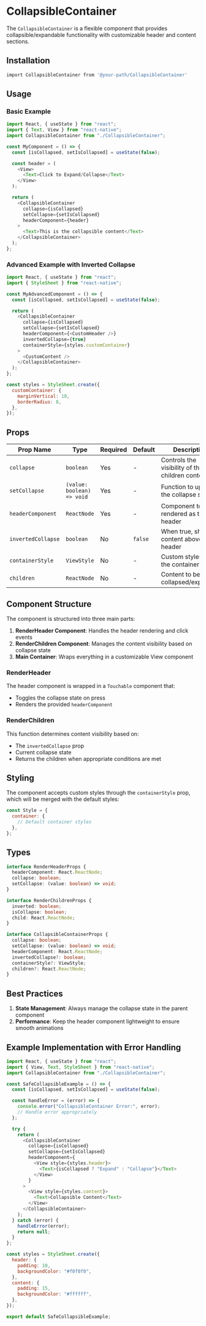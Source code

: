 # CollapsibleContainer

The `CollapsibleContainer` is a flexible component that provides collapsible/expandable functionality with customizable header and content sections.

## Installation

```bash
import CollapsibleContainer from '@your-path/CollapsibleContainer'
```

## Usage

### Basic Example

```javascript
import React, { useState } from "react";
import { Text, View } from "react-native";
import CollapsibleContainer from "./CollapsibleContainer";

const MyComponent = () => {
  const [isCollapsed, setIsCollapsed] = useState(false);

  const header = (
    <View>
      <Text>Click to Expand/Collapse</Text>
    </View>
  );

  return (
    <CollapsibleContainer
      collapse={isCollapsed}
      setCollapse={setIsCollapsed}
      headerComponent={header}
    >
      <Text>This is the collapsible content</Text>
    </CollapsibleContainer>
  );
};
```

### Advanced Example with Inverted Collapse

```javascript
import React, { useState } from "react";
import { StyleSheet } from "react-native";

const MyAdvancedComponent = () => {
  const [isCollapsed, setIsCollapsed] = useState(false);

  return (
    <CollapsibleContainer
      collapse={isCollapsed}
      setCollapse={setIsCollapsed}
      headerComponent={<CustomHeader />}
      invertedCollapse={true}
      containerStyle={styles.customContainer}
    >
      <CustomContent />
    </CollapsibleContainer>
  );
};

const styles = StyleSheet.create({
  customContainer: {
    marginVertical: 10,
    borderRadius: 8,
  },
});
```

## Props

| Prop Name          | Type                       | Required | Default | Description                                     |
| ------------------ | -------------------------- | -------- | ------- | ----------------------------------------------- |
| `collapse`         | `boolean`                  | Yes      | -       | Controls the visibility of the children content |
| `setCollapse`      | `(value: boolean) => void` | Yes      | -       | Function to update the collapse state           |
| `headerComponent`  | `ReactNode`                | Yes      | -       | Component to be rendered as the header          |
| `invertedCollapse` | `boolean`                  | No       | `false` | When true, shows content above the header       |
| `containerStyle`   | `ViewStyle`                | No       | -       | Custom styles for the container                 |
| `children`         | `ReactNode`                | No       | -       | Content to be collapsed/expanded                |

## Component Structure

The component is structured into three main parts:

1. **RenderHeader Component**: Handles the header rendering and click events
2. **RenderChildren Component**: Manages the content visibility based on collapse state
3. **Main Container**: Wraps everything in a customizable View component

### RenderHeader

The header component is wrapped in a `Touchable` component that:

- Toggles the collapse state on press
- Renders the provided `headerComponent`

### RenderChildren

This function determines content visibility based on:

- The `invertedCollapse` prop
- Current collapse state
- Returns the children when appropriate conditions are met

## Styling

The component accepts custom styles through the `containerStyle` prop, which will be merged with the default styles:

```javascript
const Style = {
  container: {
    // Default container styles
  },
};
```

## Types

```typescript
interface RenderHeaderProps {
  headerComponent: React.ReactNode;
  collapse: boolean;
  setCollapse: (value: boolean) => void;
}

interface RenderChildrenProps {
  inverted: boolean;
  isCollapse: boolean;
  child: React.ReactNode;
}

interface CollapsibleContainerProps {
  collapse: boolean;
  setCollapse: (value: boolean) => void;
  headerComponent: React.ReactNode;
  invertedCollapse?: boolean;
  containerStyle?: ViewStyle;
  children?: React.ReactNode;
}
```

## Best Practices

1. **State Management**: Always manage the collapse state in the parent component
2. **Performance**: Keep the header component lightweight to ensure smooth animations

## Example Implementation with Error Handling

```javascript
import React, { useState } from "react";
import { View, Text, StyleSheet } from "react-native";
import CollapsibleContainer from "./CollapsibleContainer";

const SafeCollapsibleExample = () => {
  const [isCollapsed, setIsCollapsed] = useState(false);

  const handleError = (error) => {
    console.error("CollapsibleContainer Error:", error);
    // Handle error appropriately
  };

  try {
    return (
      <CollapsibleContainer
        collapse={isCollapsed}
        setCollapse={setIsCollapsed}
        headerComponent={
          <View style={styles.header}>
            <Text>{isCollapsed ? "Expand" : "Collapse"}</Text>
          </View>
        }
      >
        <View style={styles.content}>
          <Text>Collapsible Content</Text>
        </View>
      </CollapsibleContainer>
    );
  } catch (error) {
    handleError(error);
    return null;
  }
};

const styles = StyleSheet.create({
  header: {
    padding: 10,
    backgroundColor: "#f0f0f0",
  },
  content: {
    padding: 15,
    backgroundColor: "#ffffff",
  },
});

export default SafeCollapsibleExample;
```
